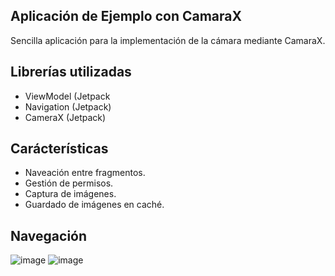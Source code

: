 ## Aplicación de Ejemplo con CamaraX
Sencilla aplicación para la implementación de la cámara mediante CamaraX.
## Librerías utilizadas
- ViewModel (Jetpack
- Navigation (Jetpack)
- CameraX (Jetpack)
## Carácterísticas
- Naveación entre fragmentos.
- Gestión de permisos.
- Captura de imágenes.
- Guardado de imágenes en caché.
## Navegación
![image](https://user-images.githubusercontent.com/91340537/163197436-e0e86da2-fd76-466c-99df-dbd8a0bf6826.png)
![image](https://user-images.githubusercontent.com/91340537/163195221-0b7fa3bd-2dfb-4e5e-8133-2cfb0bf8649f.png)
 


